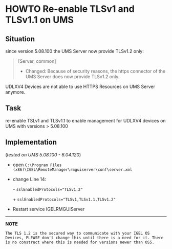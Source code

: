 # HOWTO Re-enable TLSv1 and TLSv1.1 on UMS

## Situation

since version 5.08.100 the UMS Server now provide TLSv1.2 only:

> [Server, common]
>
> - Changed: Because of security reasons, the https connector of the UMS Server does now provide TLSv1.2 only.
>

UDLXV4 Devices are not able to use HTTPS Resources on UMS Server anymore.

## Task

re-enable TSLv1 and TLSv1.1 to enable management for UDLXV4 devices on UMS with versions > 5.08.100

## Implementation

(*tested on UMS 5.08.100 - 6.04.120*)

- open `C:\Program Files (x86)\IGEL\RemoteManager\rmguiserver\conf\server.xml`

- change Line 14:

   \- `sslEnabledProtocols="TLSv1.2"`

   \+ `sslEnabledProtocols="TLSv1,TLSv1.1,TLSv1.2"`

- Restart service IGELRMGUIServer

-----

**NOTE**

`The TLS 1.2 is the secured way to communicate with your IGEL OS Devices, PLEASE don't change this until there is a need for it. There is no construct where this is needed for versions newer than OS5.`
